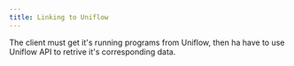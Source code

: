 ```yaml
---
title: Linking to Uniflow
---
```


The client must get it's running programs from Uniflow, then ha have to use Uniflow API to retrive it's corresponding data.
